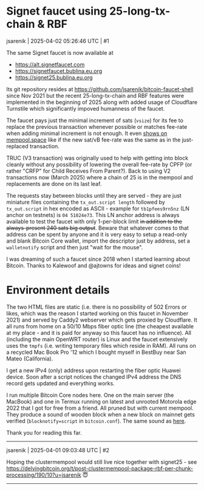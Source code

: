 # Signet faucet using 25-long-tx-chain & RBF

jsarenik | 2025-04-02 05:26:46 UTC | #1

The same Signet faucet is now available at

* https://alt.signetfaucet.com
* https://signetfaucet.bublina.eu.org
* https://signet25.bublina.eu.org

Its git repository resides at https://github.com/jsarenik/bitcoin-faucet-shell since Nov 2021 but the recent 25-long-tx-chain and RBF features were implemented in the beginning of 2025 along with added usage of Cloudflare Turnstile which significantly impoved humanness of the faucet.

The faucet pays just the minimal increment of sats (`vsize`) for its fee to replace the previous transaction whenever possible or matches fee-rate when adding minimal increment is not enough. It even [shows on mempool.space](https://mempool.space/signet/address/tb1p4tp4l6glyr2gs94neqcpr5gha7344nfyznfkc8szkreflscsdkgqsdent4) like if the new sat/vB fee-rate was the same as in the just-replaced transaction.

TRUC (V3 transaction) was originally used to help with getting into block cleanly without any possibility of lowering the overall fee-rate by CPFP (or rather "CRFP" for Child Receives From Parent?). Back to using V2 transactions now (March 2025) where a chain of 25 is in the mempool and replacements are done on its last leaf.

The requests stay between blocks until they are served - they are just miniature files containing the `tx_out.script length` followed by `tx_out.script` in hex encoded as ASCII - example for `tb1pfees9rn5nz` (LN anchor on testnets) is `04 51024e73`. This LN anchor address is always available to test the faucet with only 1-per-block limit ~~in addition to the always-present 240 sats big output~~. Beware that whatever comes to that address can be spent by anyone and it is very easy to setup a read-only and blank Bitcoin Core wallet, import the descriptor just by address, set a `walletnotify` script and then just "wait for the mouse".

I was dreaming of such a faucet since 2018 when I started learning about Bitcoin. Thanks to Kalewoof and @ajtowns for ideas and signet coins!


# Environment details

The two HTML files are static (i.e. there is no possibility of 502 Errors or likes, which was the reason I started working on this faucet in November 2021) and served by Caddy2 webserver which gets proxied by Cloudflare. It all runs from home on a 50/10 Mbps fiber optic line (the cheapest available at my place - and it is paid for anyway so this faucet has no influence). All (including the main OpenWRT router) is Linux and the faucet extensively uses the `tmpfs` (i.e. writing temporary files which reside in RAM). All runs on a recycled Mac Book Pro '12 which I bought myself in BestBuy near San Mateo (California).

I get a new IPv4 (only) address upon restarting the fiber optic Huawei device. Soon after a script notices the changed IPv4 address the DNS record gets updated and everything works.

I run multiple Bitcoin Core nodes here. One on the main server (the MacBook) and one in Termux running on latest and unrooted Motorola edge 2022 that I got for free from a friend. All pruned but with current mempool. They produce a sound of wooden block when a new block on mainnet gets verified (`blocknotify=script` in `bitcoin.conf`). The same sound as [here](https://display.anyone.eu.org/price.html).

Thank you for reading this far.

-------------------------

jsarenik | 2025-04-01 09:03:48 UTC | #2

Hoping the clustermempool would still live nice together with signet25 - see https://delvingbitcoin.org/t/post-clustermempool-package-rbf-per-chunk-processing/190/10?u=jsarenik 😇

-------------------------


